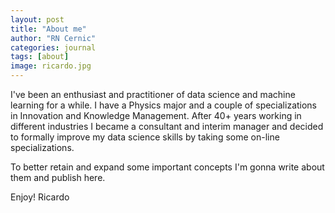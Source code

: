 ```yaml
---
layout: post
title: "About me"
author: "RN Cernic"
categories: journal
tags: [about]
image: ricardo.jpg
---
```


I've been an enthusiast and practitioner of data science and machine learning for a while. I have a Physics major and a couple of specializations in Innovation and Knowledge Management. After 40+ years working in different industries I became a consultant and interim manager and decided to formally improve my data science skills by taking some on-line specializations.

To better retain and expand some important concepts I'm gonna write about them and publish here.

Enjoy!
Ricardo 
